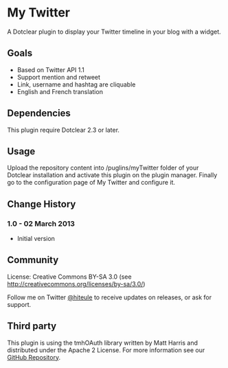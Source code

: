 # My Twitter

A Dotclear plugin to display your Twitter timeline in your blog with a widget.

## Goals

- Based on Twitter API 1.1
- Support mention and retweet
- Link, username and hashtag are cliquable
- English and French translation

## Dependencies

This plugin require Dotclear 2.3 or later.

## Usage

Upload the repository content into /puglins/myTwitter folder of your Dotclear installation and activate this plugin on the plugin manager.
Finally go to the configuration page of My Twitter and configure it.

## Change History
### 1.0 - 02 March 2013

- Initial version

## Community

License: Creative Commons BY-SA 3.0 (see <http://creativecommons.org/licenses/by-sa/3.0/>)

Follow me on Twitter [@hiteule](https://twitter.com/intent/follow?screen_name=hiteule) to receive updates on releases, or ask for support.

## Third party

This plugin is using the tmhOAuth library written by Matt Harris and distributed under the Apache 2 License.
For more information see our [GitHub Repository](https://github.com/themattharris/tmhOAuth).